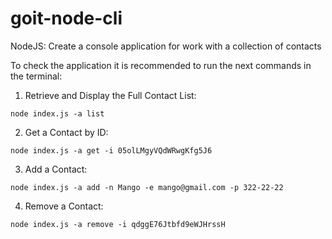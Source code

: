 # goit-node-cli

NodeJS: Create a console application for work with a collection of contacts

To check the application it is recommended to run the next commands in the terminal:

1. Retrieve and Display the Full Contact List:

```
node index.js -a list
```

2. Get a Contact by ID:

```
node index.js -a get -i 05olLMgyVQdWRwgKfg5J6
```

3. Add a Contact:

```
node index.js -a add -n Mango -e mango@gmail.com -p 322-22-22
```

4.  Remove a Contact:

```
node index.js -a remove -i qdggE76Jtbfd9eWJHrssH
```
